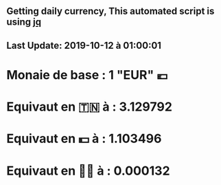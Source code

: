 ## Getting daily currency, This automated script is using [jq](https://stedolan.github.io/jq/)
## Last Update:  2019-10-12 à 01:00:01
 # Monaie de base : 1 "EUR" 💶 
 # Equivaut en 🇹🇳 à :  3.129792 
 # Equivaut en 💵 à : 1.103496
 # Equivaut en 🐱‍💻 à :  0.000132
